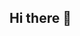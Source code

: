 ## Hi there 👋

<!--
**KNUbuilder/KNUbuilder** is a ✨ _special_ ✨ repository because its `README.md` (this file) appears on your GitHub profile.

Here are some ideas to get you started:
[![Typing SVG](https://readme-typing-svg.demolab.com?font=Anton&pause=300&color=63F718&background=3BFF6100&multiline=true&width=438&height=58&lines=++++++++++++++++Welcome+to+;++++++++++KNUbuilder's+GIthub)](https://git.io/typing-svg)
- 🔭 I’m currently working on ...
- 🌱 I’m currently learning ...
- 👯 I’m looking to collaborate on ...
- 🤔 I’m looking for help with ...
- 💬 Ask me about ...
- 📫 How to reach me: ...
- 😄 Pronouns: ...
- ⚡ Fun fact: ...
-->
